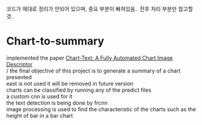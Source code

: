 코드가 제대로 정리가 안되어 있으며, 중요 부분이 빠져있음..
전후 처리 부분만 참고할 것.

# Chart-to-summary
implemented the paper [Chart-Text: A Fully Automated Chart Image Descriptor](https://arxiv.org/abs/1812.10636)<br>/
the final objective of this project is to generate a summary of a chart presented<br />
east is not used it will be removed in future version<br />
charts can be classified by running any of the predict files<br />
a custom cnn is used for it<br />
the text detection is being done by frcnn <br />
image processing is used to find the characteristic of the charts such as the height of bar in a bar chart<br />



